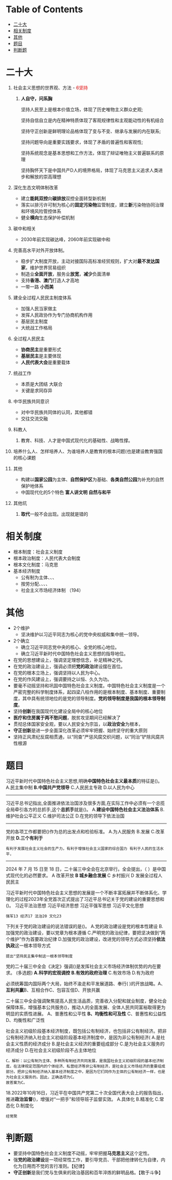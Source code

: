 # Table of Contents

* [二十大](#二十大)
* [相关制度](#相关制度)
* [其他](#其他)
* [题目](#题目)
* [判断题](#判断题)


# 二十大

1. 社会主义思想的世界观、方法 - <span style="color: red;">6坚持</span>

    1. **人自守，问系胸**

        坚持人民至上是根本价值立场，体现了历史唯物主义群众史观;

        坚持自信自立是内在精神特质体现了客观规律性和主观能动性的有机结合

        坚持守正创新是鲜明理论品格体现了变与不变、继承与发展的内在联系;

        坚持问题导向是重要实践要求，体现了矛盾的普遍性和客观性;

        坚持系统观念是基本思想和工作方法，体现了辩证唯物主义普遍联系的原理

        坚持胸怀天下是中国共产D人的境界格局，体现了马克思主义追求人类进步和解放的崇高理想

2. 深化生态文明体制改革

    + 建立**能耗双控**向**碳排放**双控全面转型新机制   
    + 落实以排污许可制为核心的**固定污染物**监管制度，建立**新**污染物协同治理和环境风险管控体系
    + 健全**横向**生态保护补偿机制

3. 碳中和相关

   + 2030年前实现碳达峰，2060年前实现碳中和

4. 完善高水平对外开放体制。 
    + 稳步扩大制度开放，主动对接国际高标准经贸规则，扩大对**最不发达国家**，维护世界贸易组织
    + 制造业**全面开放**，服务业**放宽**，**减少**负面清单  
    + 支持**香港、澳门**打造人才高地
    + 一带一路  **小而美** 

5. 建全全过程人民民主制度体系
    + 加强人民当家做主
    + 发挥人民政协作为专门协商机构作用
    + 基层民主制度
    +  大统战工作格局  

6. 全过程人民民主 
    + **协商民主**是重要形式
    + **基层民主**是主要体现
    + **人民代表大会**是重要载体

7. 统战工作 
    + 本质是大团结 大联合 
    + 关键是求同存异 

8. 中华民族共同意识 
    + 对中华民族共同体的认同，其他都错
    + 交往交流交融 

9. 科教人
   
    1. 教育、科技、人才是中国式现代化的基础性、战略性撑。
2. 培养什么人、怎样培养人、为谁培养人是教育的根本问题(也是建设教育强国的核心课题
   
10. 其他

    + 构建以**国家公园**为主体、**自然保护区**为基础、**各类自然公园**为补充的自然保护地体系
    + 中国现代化的5个特色 **富人讲文明 自然与和平**

11. 其他坑

     1. **取代**一般不会出现。出现就是错的



# 相关制度

+ 根本制度：社会主义制度
+ 根本政治制度：人民代表大会制度
+ 根本文化制度：马克思
+ 基本经济制度
  + 公有制为主体、、、
  + 按劳分配、、、、
  + 社会主义市场经济体制 （194）
# 其他



  + 2个维护
      + 坚决维护以习近平同志为核心的党中央权威和集中统一领导。
+ 2个确立
  + 确立习近平同志党中央的核心、全党的核心地位。
  + 确立习近平新时代中国特色社会主义思想的指导地位。
+ 在党的思想建设上，强调坚定理想信念，补足精神之钙。
+ 在党的政治建设上，强调必须把**党的政治**建设摆在首位。
+ 在党的根本立场上，强调坚持以人民为中心。
+ 在党的作风建设上，强调要持之以恒、久久为功。
+ 要毫不动摇坚持和巩固中国特色社会主义制度。中国特色社会主义制度是一个严密完整的科学制度体系，起四梁八柱作用的是根本制度、基本制度、重要制度，其中具有统领地位的是党的领导制度。**党的领导制度是我国的根本领导制度**。
+ 坚持**创新**在我国现代化建设全局中的核心地位
+ **医疗和住房属于两不愁问题**，脱贫攻坚期间已经解决了
+ 贯彻总体国家安全观，要以人民安全为宗旨，以**政治安全**为根本，
+ **守正创新**是进一步全面深化改革必须牢牢把握、始终坚守的重大原则
+ 坚持正风肃纪反腐相贯通，以“同查”严惩风腐交织问题，以“同治”铲除风腐共性根源



# 题目



习近平新时代中国特色社会主义思想,明确**中国特色社会主义最本质**的特征是()。
A.民主集中制
**B.中国共产党领导**
C.人民民主专政
D.以人民为中心

-----------



习近平总书记指出,全面推进依法治国涉及很多方面,在实际工作中必须有一个总揽全局牵引各方的总抓手,这个**总抓手**就是()。
A.**建设中国特色社会主义法治体系**
B.维护社会公平正义
C.维护司法公正
D.在党的领导下依法治国

----------

党的各项工作都要把()作为总的出发点和检验标准。
A.为人民服务
B.发展
C.改革开放
**D.三个有利于**

```
有利于发展社会主义社会的生产力，有利于增强社会主义国家的综合国力 有利于人民的生活水平，
```

-----

2024 年 7 月 15 日至 18 日，二十届三中全会在北京举行。全会提出，（ ）是中国式现代化的必然要求。
A 改革开放
**B 城乡融合发展**
C 乡村振兴
D 发展全过程人民民主



习近平新时代中国特色社会主义思想的发展是一个不断丰富拓展并不断体系化、学理化的过程2023年全党首次正式提出了习近平总书记关于党的建设的重要思想和()。
习近平法治思想
习近平经济思想
习近平强军思想
习近平文化思想

```
强军13 经济17 法治20 文化23
```



下列关于党的政治建设的说法错误的是()。
A.党的政治建设是党的根本性建设
B.加强党的政治建设，要以党章为根本遵循
C.严明党的政治纪律，要把坚决做到“两个维护”作为首要政治纪律
D.加强党的政治建设，改进党的领导方式必须坚持**依法执政**这一根本领导方式

```
提出"坚持民主集中制这一根本领导制度
```

党的二十届三中全会《决定》强调()是发挥社会主义市场经济体制优势的内在要求。
(多选题)
**A.科学的宏观调控**
**B.有效的政府治理**
C.有效市场
D.有为政府



必须统筹国内国际两个大局，始终不渝走和平发展道路、奉行(  )的开放战略。A、**互利共赢**B、互相合作C、包容互信D、开放共赢

二十届三中全会强调聚焦提高人民生活品质，完善收入分配和就业制度，健全社会保障体系，增强基本公共服务()，推动人的全面发展、全体人民共同富裕取得更为明显的实质性进展。
A、普惠性和公平性
**B、均衡性和可及性**
C、普惠性和公益性
D、均衡性和广泛性



社会主义初级阶段基本经济制度，既包括公有制经济，也包括非公有制经济。把非公有制经济纳入社会主义初级阶段基本经济制度中，是因为非公有制经济(
A.是社会主义性质的经济成分
B.是社会主义经济的重要组成部分
C.是为社会主义服务的经济成分
D.在社会主义初级阶段不占主体地位

```
C。解析：以公有制为主体、多种所有制经济共同发展，是我国社会主义初级阶段的基本经济制度。在法律规定范围内的个体经济、私营经济等非公有制经济，是社会主义市场经济的重要组成部分。把非公有制经济纳入基本经济制度之中，是因为它们同作为主体的公有制经济一样，也是为社会主义服务的。因此，正确选项为C。
故答案为C。
```



18.2022年10月16日，习近平在中国共产党第二十次全国代表大会上的报告指出，推进**政治监督**()，增强对“一把手”和领导班子监督实效。
A.具体化
B.精准化
C.常态化
D.制度化

```
经常聚
```





# 判断题

+ 要坚持中国特色社会主义制度不动摇，牢牢把握**马克思主义**这个定性。
+ 强**党的政治建设**是一项经常性工作，要引导党员、干部把他律转化为自律，内化为日用而不觉的言行准则。【纪律】
+ **守正创新**是我们党与生俱来的政治基因和百年淬炼的鲜明品格。【敢于斗争】
